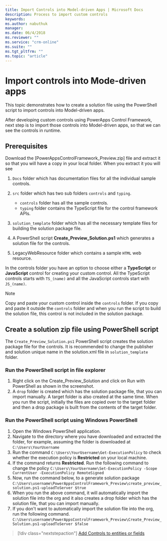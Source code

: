 ```yaml
---
title: Import Controls into Model-driven Apps | Microsoft Docs
description: Process to import custom controls
keywords:
ms.author: nabuthuk
manager: 
ms.date: 06/4/2018
ms.reviewer: ""
ms.service: "crm-online"
ms.suite: ""
ms.tgt_pltfrm: ""
ms.topic: "article"
---
```


# Import controls into Mode-driven apps

This topic demonstrates how to create a solution file using the PowerShell script to import controls into Model-driven apps.

After developing custom controls using PowerApps Control Framework, next step is to import those controls into Model-driven apps, so that we can see the controls in runtime.

## Prerequisites

Download the [PowerAppsControlFramework_Preview.zip] file and extract it so that you will have a copy in your local folder. When you extract it you will see

1. `Docs` folder which has documentation files for all the individual sample controls.
2. `src` folder which has two sub folders `controls` and `typing`.

   - `controls` folder has all the sample controls.
   - `typing` folder contains the TypeScript file for the control framework APIs.
3. `solution_template` folder which has all the necessary template files for building the solution package file.
4. A PowerShell script **Create_Preview_Solution.ps1** which generates a solution file for the controls.
5. LegacyWebResource folder which contains a sample `HTML` web resource.

In the controls folder you have an option to choose either a **TypeScript** or **JavaScript** control for creating your custom control. All the TypeScript controls starts with `TS_(name)` and all the JavaScript controls start with `JS_(name)`.  

> [!NOTE]
> Copy and paste your custom control inside the `controls` folder. If you copy and paste it outside the `controls` folder and when you run the script to build the solution file, this control is not included in the solution package. 

## Create a solution zip file using PowerShell script

The `Create_Preview_Solution.ps1` PowerShell script creates the solution package file for the controls. It is recommended to change the publisher and solution unique name in the solution.xml file in `solution_template` folder. 

### Run the PowerShell script in file explorer  

1. Right click on the Create_Preview_Solution and click on Run with PowerShell as shown in the screenshot.
2. A `drop` folder is created which has the solution package file, that you can import manually. A target folder is also created at the same time. When you run the script, initially the files are copied over to the target folder and then a drop package is built from the contents of the target folder.

### Run the PowerShell script using Windows PowerShell

1. Open the Windows PowerShell application. 
2. Navigate to the directory where you have downloaded and extracted the folder, for example, assuming the folder is downloaded at `C:\Users\YourUsername`  
3. Run the command `C:\Users\YourUsername\Get-ExecutionPolicy` to check whether the execution policy is **Restricted** on your local machine. 
4. If the command returns **Restricted**. Run the following command to change the policy `C:\Users\YourUsername\Set-ExecutionPolicy -Scope CurrentUser -ExecutionPolicy RemoteSigned`
5. Now, run the command below, to a generate solution package `C:\Users\username\PowerAppsControlFramework_Preview\create_preview_solution.ps1-uploadToServer $true`
6. When you run the above command, it will automatically import the solution file into the org and it also creates a drop folder which has the solution file, that you can import manually.
7. If you don't want to automatically import the solution file into the org, run the following command. `C:\Users\username\PowerAppsControlFramework_Preview\Create_Preview_Solution.ps1-uploadToServer $false`


> [!div class="nextstepaction"]
> [Add Controls to entities or fields](add-controls-to-a-field-or-entity.md)